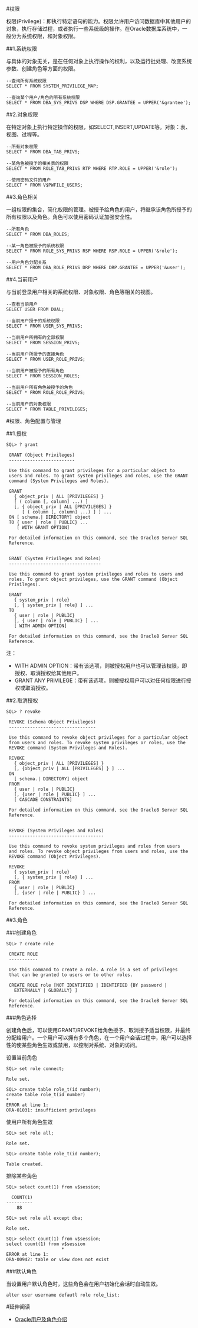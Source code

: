 
#权限

权限(Privilege)：即执行特定语句的能力。权限允许用户访问数据库中其他用户的对象，执行存储过程，或者执行一些系统级的操作。在Oracle数据库系统中，一般分为系统权限，和对象权限。

##1.系统权限

与具体的对象无关，是在任何对象上执行操作的权利，以及运行批处理、改变系统参数、创建角色等方面的权限。
	
	--查询所有系统权限
	SELECT * FROM SYSTEM_PRIVILEGE_MAP;
	
	--查询某个用户/角色的所有系统权限
	SELECT * FROM DBA_SYS_PRIVS DSP WHERE DSP.GRANTEE = UPPER('&grantee');	
	
##2.对象权限

在特定对象上执行特定操作的权限，如SELECT,INSERT,UPDATE等。对象：表、视图、过程等。
	
	--所有对象权限
	SELECT * FROM DBA_TAB_PRIVS;
	
	--某角色被授予的相关表的权限
	SELECT * FROM ROLE_TAB_PRIVS RTP WHERE RTP.ROLE = UPPER('&role');
	
	--使用密码文件的用户
	SELECT * FROM V$PWFILE_USERS;
	
##3.角色相关

一组权限的集合，简化权限的管理。被授予给角色的用户，将继承该角色所授予的所有权限以及角色。角色可以使用密码认证加强安全性。
	
	--所有角色
	SELECT * FROM DBA_ROLES;
	
	--某一角色被授予的系统权限
	SELECT * FROM ROLE_SYS_PRIVS RSP WHERE RSP.ROLE = UPPER('&role');
	
	--用户角色分配关系
	SELECT * FROM DBA_ROLE_PRIVS DRP WHERE DRP.GRANTEE = UPPER('&user');
	
##4.当前用户

与当前登录用户相关的系统权限、对象权限、角色等相关的视图。

	--查看当前用户
	SELECT USER FROM DUAL;
	
	--当前用户授予的系统权限
	SELECT * FROM USER_SYS_PRIVS;
	
	--当前用户所拥有的全部权限
	SELECT * FROM SESSION_PRIVS;
	
	--当前用户所授予的直接角色
	SELECT * FROM USER_ROLE_PRIVS;
	
	--当前用户被授予的所有角色
	SELECT * FROM SESSION_ROLES;
	
	--当前用户所有角色被授予的角色
	SELECT * FROM ROLE_ROLE_PRIVS;
	
	--当前用户的对象权限
	SELECT * FROM TABLE_PRIVILEGES;
	
#权限、角色配置与管理

##1.授权

	SQL> ? grant
	
	 GRANT (Object Privileges)
	 -------------------------
	
	 Use this command to grant privileges for a particular object to
	 users and roles. To grant system privileges and roles, use the GRANT
	 command (System Privileges and Roles).
	
	 GRANT
	   { object_priv | ALL [PRIVILEGES] }
	   [ ( column [, column] ...) ]
	   [, { object_priv | ALL [PRIVILEGES] }
	      [ ( column [, column] ...) ] ] ...
	 ON [ schema.| DIRECTORY] object
	 TO { user | role | PUBLIC} ...
	    [ WITH GRANT OPTION]
	
	 For detailed information on this command, see the Oracle8 Server SQL
	 Reference.
	
	
	 GRANT (System Privileges and Roles)
	 -----------------------------------
	
	 Use this command to grant system privileges and roles to users and
	 roles. To grant object privileges, use the GRANT command (Object
	 Privileges).
	
	 GRANT
	   { system_priv | role}
	   [, { system_priv | role} ] ...
	 TO
	   { user | role | PUBLIC}
	   [, { user | role | PUBLIC} ] ...
	   [ WITH ADMIN OPTION]
	
	 For detailed information on this command, see the Oracle8 Server SQL
	 Reference.

注：

*  WITH ADMIN OPTION：带有该选项，则被授权用户也可以管理该权限，即授权、取消授权给其他用户。
* GRANT ANY PRIVILEGE：带有该选项，则被授权用户可以对任何权限进行授权或取消授权。

##2.取消授权

	SQL> ? revoke
	
	 REVOKE (Schema Object Privileges)
	 ---------------------------------
	
	 Use this command to revoke object privileges for a particular object
	 from users and roles. To revoke system privileges or roles, use the
	 REVOKE command (System Privileges and Roles).
	
	 REVOKE
	   { object_priv | ALL [PRIVILEGES] }
	   [, {object_priv | ALL [PRIVILEGES] } ] ...
	 ON
	   [ schema.| DIRECTORY] object
	 FROM
	   { user | role | PUBLIC}
	   [, {user | role | PUBLIC} ] ...
	   [ CASCADE CONSTRAINTS]
	
	 For detailed information on this command, see the Oracle8 Server SQL
	 Reference.
	
	
	 REVOKE (System Privileges and Roles)
	 ------------------------------------
	
	 Use this command to revoke system privileges and roles from users
	 and roles. To revoke object privileges from users and roles, use the
	 REVOKE command (Object Privileges).
	
	 REVOKE
	   { system_priv | role}
	   [, { system_priv | role} ] ...
	 FROM
	   { user | role | PUBLIC}
	   [, {user | role | PUBLIC} ] ...
	
	 For detailed information on this command, see the Oracle8 Server SQL
	 Reference.

##3.角色

###创建角色

	SQL> ? create role
	
	 CREATE ROLE
	 -----------
	
	 Use this command to create a role. A role is a set of privileges
	 that can be granted to users or to other roles.
	
	 CREATE ROLE role [NOT IDENTIFIED | IDENTIFIED {BY password |
	   EXTERNALLY | GLOBALLY} ]
	
	 For detailed information on this command, see the Oracle8 Server SQL
	 Reference.

###角色选择

创建角色后，可以使用GRANT/REVOKE给角色授予、取消授予适当权限，并最终分配给用户。一个用户可以拥有多个角色，在一个用户会话过程中，用户可以选择性的使某些角色生效或禁用，以控制对系统、对象的访问。

设置当前角色

	SQL> set role connect;
	
	Role set.
	
	SQL> create table role_t(id number);
	create table role_t(id number)
	*
	ERROR at line 1:
	ORA-01031: insufficient privileges
	

使用户所有角色生效

	SQL> set role all;
	
	Role set.

	SQL> create table role_t(id number);
	
	Table created.
	
排除某些角色

	SQL> select count(1) from v$session;
	
	  COUNT(1)
	----------
		88
	
	SQL> set role all except dba;
	
	Role set.
	
	SQL> select count(1) from v$session;
	select count(1) from v$session
	                     *
	ERROR at line 1:
	ORA-00942: table or view does not exist

###默认角色

当设置用户默认角色时，这些角色会在用户初始化会话时自动生效。

	alter user username defautl role role_list;

#延伸阅读

* [Oracle用户及角色介绍](http://blog.csdn.net/tianlesoftware/article/details/4786956)